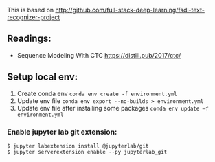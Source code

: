 This is based on http://github.com/full-stack-deep-learning/fsdl-text-recognizer-project

## Readings:
- Sequence Modeling With CTC https://distill.pub/2017/ctc/

## Setup local env:
1. Create conda env `conda env create -f environment.yml`
2. Update env file `conda env export --no-builds > environment.yml`
3. Update env file after installing some packages `conda env update –f environment.yml`

### Enable jupyter lab git extension:
```
$ jupyter labextension install @jupyterlab/git
$ jupyter serverextension enable --py jupyterlab_git
```









